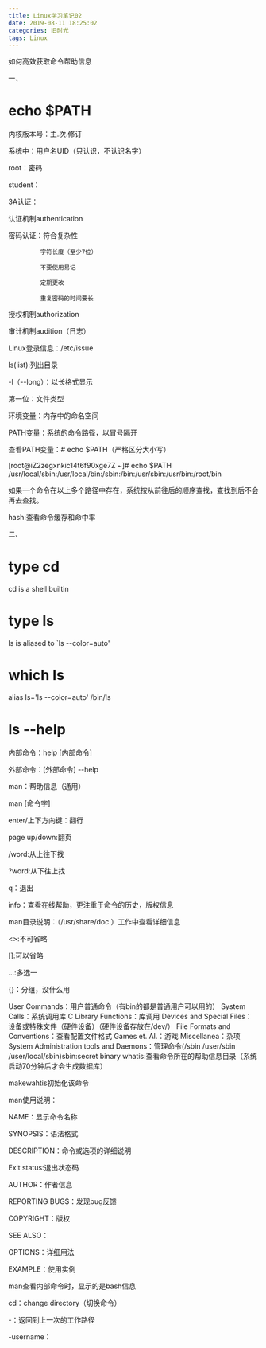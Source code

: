 ```yaml
---
title: Linux学习笔记02
date: 2019-08-11 18:25:02
categories: 旧时光
tags: Linux
---
```

如何高效获取命令帮助信息

一、

# echo $PATH
内核版本号：主.次.修订 

系统中：用户名UID（只认识，不认识名字）

root：密码

student：

3A认证：

认证机制authentication

   密码认证：符合复杂性

             字符长度（至少7位）

             不要使用易记

             定期更改

             重复密码的时间要长 

授权机制authorization

审计机制audition（日志）

 

Linux登录信息：/etc/issue

ls(list):列出目录

-l（--long）：以长格式显示

 第一位：文件类型 

环境变量：内存中的命名空间

PATH变量：系统的命令路径，以冒号隔开

查看PATH变量：# echo $PATH（严格区分大小写）

[root@iZ2zegxnkic14t6f90xge7Z ~]# echo $PATH
/usr/local/sbin:/usr/local/bin:/sbin:/bin:/usr/sbin:/usr/bin:/root/bin

如果一个命令在以上多个路径中存在，系统按从前往后的顺序查找，查找到后不会再去查找。

hash:查看命令缓存和命中率

 

二、

# type cd
cd is a shell builtin
# type ls
ls is aliased to `ls --color=auto'
# which ls
alias ls='ls --color=auto'
	/bin/ls
# ls --help
内部命令：help [内部命令]

外部命令：[外部命令] --help

man：帮助信息（通用）

man  [命令字]

enter/上下方向键：翻行

page up/down:翻页

/word:从上往下找

?word:从下往上找

q：退出

info：查看在线帮助，更注重于命令的历史，版权信息

man目录说明：（/usr/share/doc
）工作中查看详细信息

<>:不可省略

[]:可以省略

...:多选一

{}：分组，没什么用

User Commands：用户普通命令（有bin的都是普通用户可以用的）
System Calls：系统调用库
C Library Functions：库调用
Devices and Special Files：设备或特殊文件（硬件设备）（硬件设备存放在/dev/）
File Formats and Conventions：查看配置文件格式
Games et. Al.：游戏
Miscellanea：杂项
System Administration tools and Daemons：管理命令(/sbin /user/sbin /user/local/sbin)sbin:secret binary
whatis:查看命令所在的帮助信息目录（系统启动70分钟后才会生成数据库）

makewahtis初始化该命令

man使用说明：

NAME：显示命令名称

SYNOPSIS：语法格式

DESCRIPTION：命令或选项的详细说明

Exit status:退出状态码

AUTHOR：作者信息

REPORTING BUGS：发现bug反馈

COPYRIGHT：版权

SEE ALSO：

OPTIONS：详细用法

EXAMPLE：使用实例
 

man查看内部命令时，显示的是bash信息

 

cd：change directory（切换命令）

-：返回到上一次的工作路径

-username：
